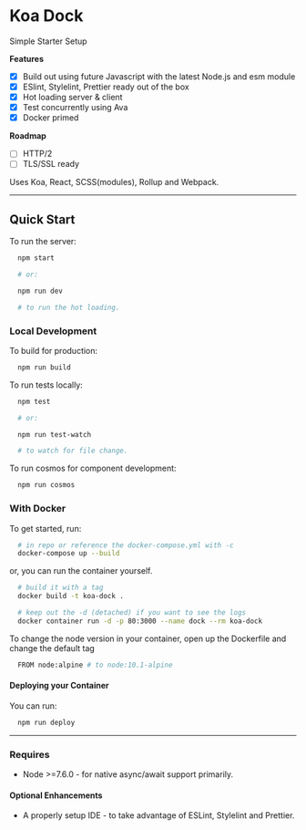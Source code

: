 # Koa Dock

Simple Starter Setup

**Features**

* [x] Build out using future Javascript with the latest Node.js and esm module
* [x] ESlint, Stylelint, Prettier ready out of the box
* [x] Hot loading server & client
* [x] Test concurrently using Ava
* [x] Docker primed

**Roadmap**

* [ ] HTTP/2
* [ ] TLS/SSL ready

Uses Koa, React, SCSS(modules), Rollup and Webpack.

---

## Quick Start

To run the server:

```bash
  npm start

  # or:

  npm run dev

  # to run the hot loading.
```

### Local Development

To build for production:

```bash
  npm run build
```

To run tests locally:

```bash
  npm test

  # or:

  npm run test-watch

  # to watch for file change.
```

To run cosmos for component development:

```bash
  npm run cosmos
```

### With Docker

To get started, run:

```bash
  # in repo or reference the docker-compose.yml with -c
  docker-compose up --build
```

or, you can run the container yourself.

```bash
  # build it with a tag
  docker build -t koa-dock .

  # keep out the -d (detached) if you want to see the logs
  docker container run -d -p 80:3000 --name dock --rm koa-dock
```

To change the node version in your container, open up the Dockerfile and change the default tag

```bash
  FROM node:alpine # to node:10.1-alpine
```

#### Deploying your Container

You can run:

```bash
  npm run deploy
```

---

### Requires

* Node >=7.6.0 - for native async/await support primarily.

#### Optional Enhancements

* A properly setup IDE - to take advantage of ESLint, Stylelint and Prettier.
